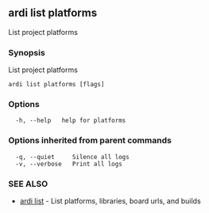 ## ardi list platforms

List project platforms

### Synopsis


List project platforms

```
ardi list platforms [flags]
```

### Options

```
  -h, --help   help for platforms
```

### Options inherited from parent commands

```
  -q, --quiet     Silence all logs
  -v, --verbose   Print all logs
```

### SEE ALSO

* [ardi list](ardi_list.md)	 - List platforms, libraries, board urls, and builds

